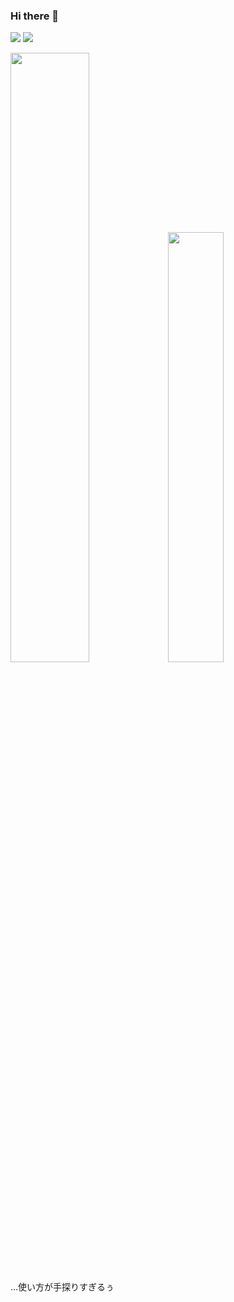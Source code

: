 ### Hi there 👋

<!--![Yazawa's GitHub stats](https://github-readme-stats.vercel.app/api?username=YazawaKenichi&show_icons=true)-->
<!--ナニコレ[![Readme Card](https://github-readme-stats.vercel.app/api/pin/?username=YazawaKenichi&repo=github-readme-stats)](https://github.com/anuraghazra/github-readme-stats)-->
<!--[![YazawaKenichi's wakatime stats](https://github-readme-stats.vercel.app/api/wakatime?username=YazawaKenichi)](https://github.com/anuraghazra/github-readme-stats)-->

<!-- 以下先輩たちの README -->
<!--参考までにhttps://github.com/shimotoriharuki/shimotoriharuki の README.md [![shimotori's GitHub stats](https://github-readme-stats.vercel.app/api?username=shimotoriharuki&count_private=true&show_icons=true&theme=radical)](https://github.com/anuraghazra/github-readme-stats)-->
<!--[![Yazawa's GitHub stats](https://github-readme-stats.vercel.app/api?username=YazawaKenichi&count_private=true&show_icons=true&theme=radical)](https://github.com/anuraghazra/github-readme-stats)-->
<!--[![Top Langs](https://github-readme-stats.vercel.app/api/top-langs/?username=YazawaKenichi&count_private=true&show_icons=true&theme=radical)](https://github.com/anuraghazra/github-readme-stats)-->
<!--[![](https://img.shields.io/twitter/follow/streamwest1629?color=%234Bf&label=followers&style=plastic&logo=twitter&logoColor=white)](https://twitter.com/streamwest1629) [![](https://img.shields.io/github/followers/streamwest-1629?color=%2384F&label=followers&logo=github&style=plastic)](https://github.com/streamwest-1629) [![](https://img.shields.io/endpoint?url=https%3A%2F%2Fatcoder-badges.now.sh%2Fapi%2Fatcoder%2Fjson%2Fstreamwest1629&style=plastic)](https://atcoder.jp/users/streamwest1629) [![](https://img.shields.io/badge/Zenn-streamwest1629-lightgrey?style=plastic&logo=zenn)](https://zenn.dev/streamwest1629)-->
<!-- 以上 -->

[![](https://img.shields.io/twitter/follow/kenichiyazawa?color=%234Bf&label=followers&style=for-the-badge&logo=twitter)](https://twitter.com/kenichiyazawa)
[![](https://img.shields.io/github/followers/yazawakenichi?color=%2384F&label=followers&style=for-the-badge&logo=github)](https://github.com/yazawakenichi)
<!--[![](https://img.shields.io/qiita/followers/yazawakenichi?color=%2384F&label=followers&style=for-the-badge&logo=Qiita)](https://qiita.com/YazawaKenichi)-->

<img src="https://github-readme-stats.vercel.app/api?username=YazawaKenichi&count_private=true&show_icons=true&theme=radical" width=50%><img src="https://github-readme-stats.vercel.app/api/top-langs/?username=YazawaKenichi&count_private=true&show_icons=true&theme=radical&layout=compact" width=42%>

...使い方が手探りすぎるぅ

<!--**YazawaKenichi/YazawaKenichi** is a ✨ _special_ ✨ repository because its `README.md` (this file) appears on your GitHub profile.

Here are some ideas to get you started:

- 🔭 I’m currently working on ...
- 🌱 I’m currently learning ...
- 👯 I’m looking to collaborate on ...
- 🤔 I’m looking for help with ...
- 💬 Ask me about ...
- 📫 How to reach me: ...
- 😄 Pronouns: ...
- ⚡ Fun fact: ...
-->
